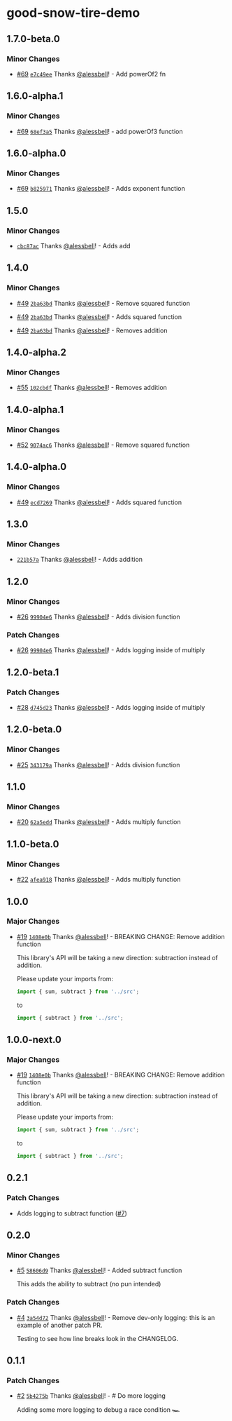 # good-snow-tire-demo

## 1.7.0-beta.0

### Minor Changes

- [#69](https://github.com/alessbell/good-snow-tire-demo/pull/69) [`e7c49ee`](https://github.com/alessbell/good-snow-tire-demo/commit/e7c49ee76bcddc76996d7c724ac2f8b6979cffc6) Thanks [@alessbell](https://github.com/alessbell)! - Add powerOf2 fn

## 1.6.0-alpha.1

### Minor Changes

- [#69](https://github.com/alessbell/good-snow-tire-demo/pull/69) [`68ef3a5`](https://github.com/alessbell/good-snow-tire-demo/commit/68ef3a5620f6c1e0be1fe42b846ccdd19df70fec) Thanks [@alessbell](https://github.com/alessbell)! - add powerOf3 function

## 1.6.0-alpha.0

### Minor Changes

- [#69](https://github.com/alessbell/good-snow-tire-demo/pull/69) [`b825971`](https://github.com/alessbell/good-snow-tire-demo/commit/b82597125e1ee189167a7e5a32f2a1815b52b93a) Thanks [@alessbell](https://github.com/alessbell)! - Adds exponent function

## 1.5.0

### Minor Changes

- [`cbc87ac`](https://github.com/alessbell/good-snow-tire-demo/commit/cbc87ac101c0fc3f2d189dff6e86f7c30110164b) Thanks [@alessbell](https://github.com/alessbell)! - Adds add

## 1.4.0

### Minor Changes

- [#49](https://github.com/alessbell/good-snow-tire-demo/pull/49) [`2ba63bd`](https://github.com/alessbell/good-snow-tire-demo/commit/2ba63bd3b695f6e68b81ffe7f0672c978e42da71) Thanks [@alessbell](https://github.com/alessbell)! - Remove squared function

* [#49](https://github.com/alessbell/good-snow-tire-demo/pull/49) [`2ba63bd`](https://github.com/alessbell/good-snow-tire-demo/commit/2ba63bd3b695f6e68b81ffe7f0672c978e42da71) Thanks [@alessbell](https://github.com/alessbell)! - Adds squared function

- [#49](https://github.com/alessbell/good-snow-tire-demo/pull/49) [`2ba63bd`](https://github.com/alessbell/good-snow-tire-demo/commit/2ba63bd3b695f6e68b81ffe7f0672c978e42da71) Thanks [@alessbell](https://github.com/alessbell)! - Removes addition

## 1.4.0-alpha.2

### Minor Changes

- [#55](https://github.com/alessbell/good-snow-tire-demo/pull/55) [`102cbdf`](https://github.com/alessbell/good-snow-tire-demo/commit/102cbdf970ad3a5f0de48b2c795bdc5d4e780aea) Thanks [@alessbell](https://github.com/alessbell)! - Removes addition

## 1.4.0-alpha.1

### Minor Changes

- [#52](https://github.com/alessbell/good-snow-tire-demo/pull/52) [`9074ac6`](https://github.com/alessbell/good-snow-tire-demo/commit/9074ac6d1a9ae0ed7f7cab6c18276cea019ed379) Thanks [@alessbell](https://github.com/alessbell)! - Remove squared function

## 1.4.0-alpha.0

### Minor Changes

- [#49](https://github.com/alessbell/good-snow-tire-demo/pull/49) [`ecd7269`](https://github.com/alessbell/good-snow-tire-demo/commit/ecd72694a5708b56b3988cb4147d253730136d68) Thanks [@alessbell](https://github.com/alessbell)! - Adds squared function

## 1.3.0

### Minor Changes

- [`221b57a`](https://github.com/alessbell/good-snow-tire-demo/commit/221b57ac46d3d8c8c4a3f559995dcfb4ec7ca540) Thanks [@alessbell](https://github.com/alessbell)! - Adds addition

## 1.2.0

### Minor Changes

- [#26](https://github.com/alessbell/good-snow-tire-demo/pull/26) [`99904e6`](https://github.com/alessbell/good-snow-tire-demo/commit/99904e64d2fb1b67ea69d374737567e3877d5fcc) Thanks [@alessbell](https://github.com/alessbell)! - Adds division function

### Patch Changes

- [#26](https://github.com/alessbell/good-snow-tire-demo/pull/26) [`99904e6`](https://github.com/alessbell/good-snow-tire-demo/commit/99904e64d2fb1b67ea69d374737567e3877d5fcc) Thanks [@alessbell](https://github.com/alessbell)! - Adds logging inside of multiply

## 1.2.0-beta.1

### Patch Changes

- [#28](https://github.com/alessbell/good-snow-tire-demo/pull/28) [`d745d23`](https://github.com/alessbell/good-snow-tire-demo/commit/d745d23857306dff59ebafeda08364ff3fb4d77b) Thanks [@alessbell](https://github.com/alessbell)! - Adds logging inside of multiply

## 1.2.0-beta.0

### Minor Changes

- [#25](https://github.com/alessbell/good-snow-tire-demo/pull/25) [`343179a`](https://github.com/alessbell/good-snow-tire-demo/commit/343179a5db443825981b91b5446d93c3cd4d315d) Thanks [@alessbell](https://github.com/alessbell)! - Adds division function

## 1.1.0

### Minor Changes

- [#20](https://github.com/alessbell/good-snow-tire-demo/pull/20) [`62a5edd`](https://github.com/alessbell/good-snow-tire-demo/commit/62a5edd7e74e0df6780f3f1b15841bf16e04c1ff) Thanks [@alessbell](https://github.com/alessbell)! - Adds multiply function

## 1.1.0-beta.0

### Minor Changes

- [#22](https://github.com/alessbell/good-snow-tire-demo/pull/22) [`afea918`](https://github.com/alessbell/good-snow-tire-demo/commit/afea918990d711d42da245c0d82d71972e4d8bc0) Thanks [@alessbell](https://github.com/alessbell)! - Adds multiply function

## 1.0.0

### Major Changes

- [#19](https://github.com/alessbell/good-snow-tire-demo/pull/19) [`1408e0b`](https://github.com/alessbell/good-snow-tire-demo/commit/1408e0b0ab2d6610df7e7649201b0ec3ddbced6e) Thanks [@alessbell](https://github.com/alessbell)! - BREAKING CHANGE: Remove addition function

  This library's API will be taking a new direction: subtraction instead of addition.

  Please update your imports from:

  ```ts
  import { sum, subtract } from '../src';
  ```

  to

  ```ts
  import { subtract } from '../src';
  ```

## 1.0.0-next.0

### Major Changes

- [#19](https://github.com/alessbell/good-snow-tire-demo/pull/19) [`1408e0b`](https://github.com/alessbell/good-snow-tire-demo/commit/1408e0b0ab2d6610df7e7649201b0ec3ddbced6e) Thanks [@alessbell](https://github.com/alessbell)! - BREAKING CHANGE: Remove addition function

  This library's API will be taking a new direction: subtraction instead of addition.

  Please update your imports from:

  ```ts
  import { sum, subtract } from '../src';
  ```

  to

  ```ts
  import { subtract } from '../src';
  ```

## 0.2.1

### Patch Changes

- Adds logging to subtract function ([#7](https://github.com/alessbell/good-snow-tire-demo/pull/7))

## 0.2.0

### Minor Changes

- [#5](https://github.com/alessbell/good-snow-tire-demo/pull/5) [`58606d9`](https://github.com/alessbell/good-snow-tire-demo/commit/58606d9c1333280edd7a81b50de4db578976ee2c) Thanks [@alessbell](https://github.com/alessbell)! - Added subtract function

  This adds the ability to subtract (no pun intended)

### Patch Changes

- [#4](https://github.com/alessbell/good-snow-tire-demo/pull/4) [`3a54d72`](https://github.com/alessbell/good-snow-tire-demo/commit/3a54d72eb38ba4a85917f0f82ec0c9cf35c51bba) Thanks [@alessbell](https://github.com/alessbell)! - Remove dev-only logging: this is an example of another patch PR.

  Testing to see how line breaks look in the CHANGELOG.

## 0.1.1

### Patch Changes

- [#2](https://github.com/alessbell/good-snow-tire-demo/pull/2) [`5b4275b`](https://github.com/alessbell/good-snow-tire-demo/commit/5b4275bc9d6347c45c7a528f08dfd946948f8901) Thanks [@alessbell](https://github.com/alessbell)! - # Do more logging

  Adding some more logging to debug a race condition 🏎
